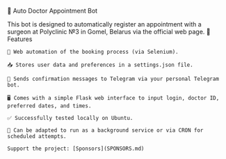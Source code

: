 🤖 Auto Doctor Appointment Bot

This bot is designed to automatically register an appointment with a surgeon at Polyclinic №3 in Gomel, Belarus via the official web page.
🔧 Features

    📅 Web automation of the booking process (via Selenium).

    📥 Stores user data and preferences in a settings.json file.

    📲 Sends confirmation messages to Telegram via your personal Telegram bot.

    🖥️ Comes with a simple Flask web interface to input login, doctor ID, preferred dates, and times.

    ✅ Successfully tested locally on Ubuntu.

    🚀 Can be adapted to run as a background service or via CRON for scheduled attempts.

    Support the project: [Sponsors](SPONSORS.md)
